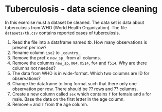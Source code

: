 # Tuberculosis - data science cleaning

In this exercise must a dataset be cleaned. The data set is data about tuberculosis from WHO (World Health Organization).
The file `datasets/tb.csv` contains reported cases of tuberculosis.

1. Read the file into a dataframe named _tb_. How many observations is present per row?
2. Rename column `iso2` to `_country_`.
3. Remove the prefix `new_sp_` from all columns.
4. Remove the columns `new_sp`, `m04`, `m514`, `f04` and `f514`. Why are there columns not needed?
5. The data from WHO is in wide-format. Which two columns are ID for observations?
6. Change the dataframe to long format such that there only one observation per row.
   There should be ?? rows and ?? columns.
7. Create a new column called `sex` which contains `f` for female and `m` for male. Base the data on the first letter in the age column.
8. Remove `m` and `f` from the age column.

